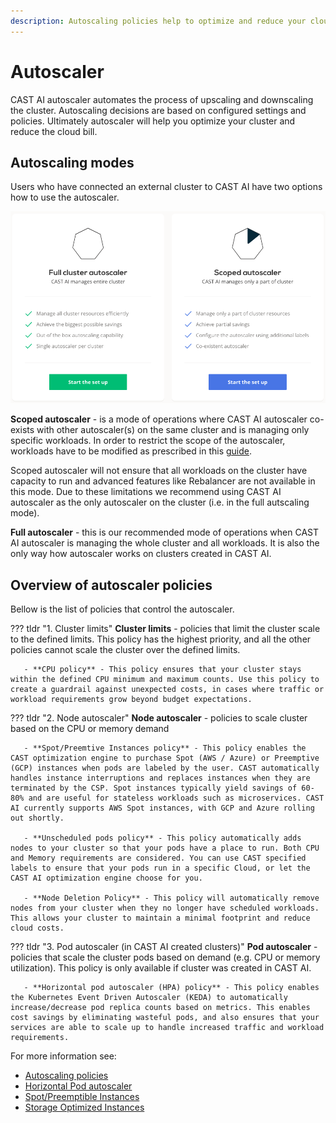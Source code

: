 ```yaml
---
description: Autoscaling policies help to optimize and reduce your cloud bill. They will automate the process of scaling up and down Kubernetes cluster nodes for you - read more on this page.
---
```


# Autoscaler

  CAST AI autoscaler automates the process of upscaling and downscaling the cluster. Autoscaling decisions are based on configured settings and policies. Ultimately autoscaler will help you optimize your cluster and reduce the cloud bill.

## Autoscaling modes

Users who have connected an external cluster to CAST AI have two options how to use the autoscaler.

![](images/autoscaler-selection.png)

  **Scoped autoscaler** - is a mode of operations where CAST AI autoscaler co-exists with other autoscaler(s) on the same cluster and is managing only specific workloads. In order to restrict the scope of the autoscaler, workloads have to be modified as prescribed in this [guide](/guides/autoscaling-policies/#scoped-autoscaler-mode).

  Scoped autoscaler will not ensure that all workloads on the cluster have capacity to run and advanced features like Rebalancer are not available in this mode. Due to these limitations we recommend using CAST AI autoscaler as the only autoscaler on the cluster (i.e. in the full autscaling mode).

  **Full autoscaler** - this is our recommended mode of operations when CAST AI autoscaler is managing the whole cluster and all workloads. It is also the only way how autoscaler works on clusters created in CAST AI.

## Overview of autoscaler policies

Bellow is the list of policies that control the autoscaler.

??? tldr "1. Cluster limits"
    **Cluster limits** - policies that limit the cluster scale to the defined limits. This policy has the highest priority, and all the other policies cannot scale the cluster over the defined limits.

       - **CPU policy** - This policy ensures that your cluster stays within the defined CPU minimum and maximum counts. Use this policy to create a guardrail against unexpected costs, in cases where traffic or workload requirements grow beyond budget expectations.

??? tldr "2. Node autoscaler"
    **Node autoscaler** - policies to scale cluster based on the CPU or memory demand

       - **Spot/Preemtive Instances policy** - This policy enables the CAST optimization engine to purchase Spot (AWS / Azure) or Preemptive (GCP) instances when pods are labeled by the user. CAST automatically handles instance interruptions and replaces instances when they are terminated by the CSP. Spot instances typically yield savings of 60-80% and are useful for stateless workloads such as microservices. CAST AI currently supports AWS Spot instances, with GCP and Azure rolling out shortly.

       - **Unscheduled pods policy** - This policy automatically adds nodes to your cluster so that your pods have a place to run. Both CPU and Memory requirements are considered. You can use CAST specified labels to ensure that your pods run in a specific Cloud, or let the CAST AI optimization engine choose for you.

       - **Node Deletion Policy** - This policy will automatically remove nodes from your cluster when they no longer have scheduled workloads. This allows your cluster to maintain a minimal footprint and reduce cloud costs.

??? tldr "3. Pod autoscaler (in CAST AI created clusters)"
    **Pod autoscaler** - policies that scale the cluster pods based on demand (e.g. CPU or memory utilization). This policy is only available if cluster was created in CAST AI.

       - **Horizontal pod autoscaler (HPA) policy** - This policy enables the Kubernetes Event Driven Autoscaler (KEDA) to automatically increase/decrease pod replica counts based on metrics. This enables cost savings by eliminating wasteful pods, and also ensures that your services are able to scale up to handle increased traffic and workload requirements.

For more information see:

- [Autoscaling policies](../../guides/autoscaling-policies.md)
- [Horizontal Pod autoscaler](../../guides/hpa.md)
- [Spot/Preemptible Instances](../../guides/spot.md)
- [Storage Optimized Instances](../../guides/storage-optimized.md)
